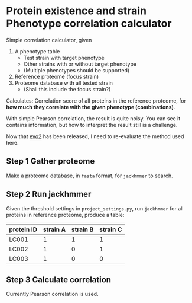 # Protein existence and strain Phenotype correlation calculator

Simple correlation calculator, given
1. A phenotype table
   - Test strain with target phenotype
   - Other strains with or without target phenotype
   - (Multiple phenotypes should be supported)
2. Reference proteome (focus strain)
3. Proteome database with all tested strain
   - (Shall this include the focus strain?)

Calculates: Correlation score of all proteins in the reference proteome, for
**how much they correlate with the given phenotype (combinations)**.

With simple Pearson correlation, the result is quite noisy. You can see it
contains information, but how to interpret the result still is a challenge.

Now that [evo2](https://github.com/ArcInstitute/evo2) has been released, I need
to re-evaluate the method used here.

## Step 1 Gather proteome

Make a proteome database, in `fasta` format, for `jackhmmer` to search.

## Step 2 Run jackhmmer

Given the threshold settings in `project_settings.py`, run `jackhmmer` for all
proteins in reference proteome, produce a table:

| protein ID | strain A | strain B | strain C|
| - | - | - | - |
| LC001 | 1 | 1 | 1 |
| LC002 | 1 | 0 | 1 |
| LC003 | 1 | 0 | 0 |

## Step 3 Calculate correlation

Currently Pearson correlation is used.